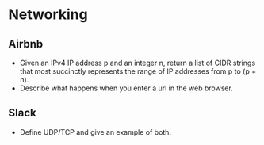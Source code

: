 Networking
==

## Airbnb

- Given an IPv4 IP address p and an integer n, return a list of CIDR strings that most succinctly represents the range of IP addresses from p to (p + n).
- Describe what happens when you enter a url in the web browser.

## Slack

- Define UDP/TCP and give an example of both.

